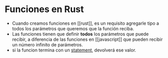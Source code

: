 # Funciones en Rust

- Cuando creamos funciones en [[rust]], es un requisito agregarle tipo a todos los parámetros que queremos que la función reciba.
- Las funciones tienen que definir **todos** los parámetros que puede recibir, a diferencia de las funciones en [[javascript]] que pueden recibir un número infinito de parámetros.
- si la funcion termina con un [statement](./rust-statement-y-expresiones.md), devolverá ese valor.
